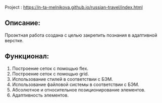 Project : https://n-ta-melnikova.github.io/russian-travel/index.html

## Описание:
Проэктная работа создана с целью закрепить познания в адаптивной верстке.

## Функционал:
1. Построение сеток с помощью flex.
2. Построение сеток с помощью grid.
3. Использование стилей в соответствии с БЭМ.
4. Использование файловой системы в соответствии с БЭМ.
5. Абсолютное и относительное позиционирование элементов.
6. Адаптивность элементов.

